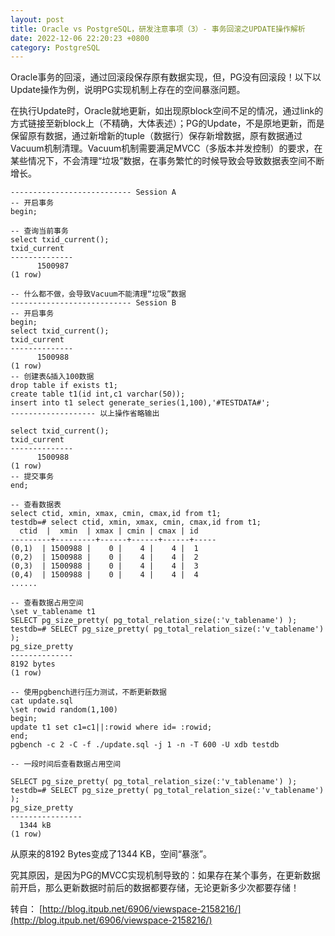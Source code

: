 ```yaml
---
layout: post
title: Oracle vs PostgreSQL，研发注意事项（3）- 事务回滚之UPDATE操作解析
date: 2022-12-06 22:20:23 +0800
category: PostgreSQL
---
```


Oracle事务的回滚，通过回滚段保存原有数据实现，但，PG没有回滚段！以下以Update操作为例，说明PG实现机制上存在的空间暴涨问题。

在执行Update时，Oracle就地更新，如出现原block空间不足的情况，通过link的方式链接至新block上（不精确，大体表述）；PG的Update，不是原地更新，而是保留原有数据，通过新增新的tuple（数据行）保存新增数据，原有数据通过Vacuum机制清理。Vacuum机制需要满足MVCC（多版本并发控制）的要求，在某些情况下，不会清理“垃圾”数据，在事务繁忙的时候导致会导致数据表空间不断增长。
```
--------------------------- Session A
-- 开启事务
begin;

-- 查询当前事务
select txid_current();
txid_current
--------------
      1500987
(1 row)

-- 什么都不做，会导致Vacuum不能清理“垃圾”数据
--------------------------- Session B
-- 开启事务
begin;
select txid_current();
txid_current
--------------
      1500988
(1 row)
-- 创建表&插入100数据
drop table if exists t1;
create table t1(id int,c1 varchar(50));
insert into t1 select generate_series(1,100),'#TESTDATA#';
------------------- 以上操作省略输出

select txid_current();
txid_current
--------------
      1500988
(1 row)
-- 提交事务
end;

-- 查看数据表
select ctid, xmin, xmax, cmin, cmax,id from t1;
testdb=# select ctid, xmin, xmax, cmin, cmax,id from t1;
  ctid  |  xmin  | xmax | cmin | cmax | id 
---------+---------+------+------+------+-----
(0,1)  | 1500988 |    0 |    4 |    4 |  1
(0,2)  | 1500988 |    0 |    4 |    4 |  2
(0,3)  | 1500988 |    0 |    4 |    4 |  3
(0,4)  | 1500988 |    0 |    4 |    4 |  4
......

-- 查看数据占用空间
\set v_tablename t1
SELECT pg_size_pretty( pg_total_relation_size(:'v_tablename') );
testdb=# SELECT pg_size_pretty( pg_total_relation_size(:'v_tablename') );
pg_size_pretty
--------------
8192 bytes
(1 row)

-- 使用pgbench进行压力测试，不断更新数据
cat update.sql
\set rowid random(1,100)
begin;
update t1 set c1=c1||:rowid where id= :rowid;
end;
pgbench -c 2 -C -f ./update.sql -j 1 -n -T 600 -U xdb testdb

-- 一段时间后查看数据占用空间

SELECT pg_size_pretty( pg_total_relation_size(:'v_tablename') );
testdb=# SELECT pg_size_pretty( pg_total_relation_size(:'v_tablename') );
pg_size_pretty
----------------
  1344 kB
(1 row)
```

从原来的8192 Bytes变成了1344 KB，空间“暴涨”。

究其原因，是因为PG的MVCC实现机制导致的：如果存在某个事务，在更新数据前开启，那么更新数据时前后的数据都要存储，无论更新多少次都要存储！

转自：
[http://blog.itpub.net/6906/viewspace-2158216/](http://blog.itpub.net/6906/viewspace-2158216/)